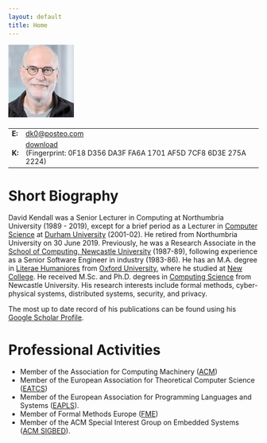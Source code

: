 ```yaml
---
layout: default
title: Home
---
```

<div class="row">
<div class="col-sm-4">
<img src="assets/images/kendall.jpg" alt="Photo of David Kendall"
class="img-responsive" style="margin-bottom: 5px"/>
</div>
<div class="col-sm-8">
<table class="table-responsive">
  <!--<thead> <tr> <th> </th> <th> </th> </tr> </thead>-->
  <tbody>
    <tr>
    <!--<tr>-->
      <!--<td><strong>R:</strong></td>-->
      <!--<td>ELB 211</td>-->
    <!--</tr>-->
    <!--<tr>-->
      <!--<td><strong>T:</strong></td>-->
      <!--<td>+44 (0)191 227 4726</td>-->
    <!--</tr>-->
    <tr>
      <td><strong>E:</strong></td>
      <td><a href="mailto:dk0@posteo.com">dk0@posteo.com</a></td>
    </tr>
    <tr>
      <td><strong>K:</strong></td>
      <td><a href="pgp_key.asc">download</a> <br/>
          (Fingerprint: 0F18 D356 DA3F FA6A 1701 AF5D 7CF8 6D3E 275A 2224)
      </td>
    </tr>
  </tbody>
</table>
</div>
</div>

# Short Biography
David Kendall was a Senior Lecturer in Computing at Northumbria University
(1989 - 2019), except for a brief period as a Lecturer in <a
href="http://www.durham.ac.uk/computer.science/">Computer Science</a> at <a
href="http://www.durham.ac.uk">Durham University</a> (2001-02). He retired
from Northumbria University on 30 June 2019. Previously, he
was a Research Associate in the <a
href="http://www.ncl.ac.uk/computing/">School of Computing, Newcastle
University</a> (1987-89), following experience as a Senior Software Engineer in
industry (1983-86). He has an M.A. degree in <a
href="http://www.classics.ox.ac.uk">Literae Humaniores</a> from <a
href="http://www.ox.ac.uk">Oxford University</a>, where he studied at <a
href="http://www.new.ox.ac.uk/">New College</a>. He received M.Sc. and Ph.D.
degrees in <a href="http://www.cs.ncl.ac.uk/">Computing Science</a> from
Newcastle University. His research interests include formal
methods, cyber-physical systems, distributed systems, security, and privacy.

The most up to date record of his publications can be found using his
<a href="https://scholar.google.co.uk/citations?hl=en&user=aKeklVAAAAAJ&view_op=list_works&sortby=pubdate">Google Scholar Profile</a>.

<h1>Professional Activities</h1>
<ul>
<li>Member of the Association for Computing Machinery 
  (<a href="http://www.acm.org">ACM</a>)</li>
<li>Member of the European Association for Theoretical Computer Science
(<a href="http://eatcs.org/">EATCS</a>)</li>
<li>Member of the European Association for Programming Languages and Systems 
(<a href="http://eapls.org/">EAPLS</a>).</li>
<li>Member of Formal Methods Europe
(<a href="http://www.fmeurope.org/">FME</a>)</li>
<li>Member of the ACM Special Interest Group on Embedded Systems
(<a href="https://www.acm.org/special-interest-groups/sigs/sigbed">ACM SIGBED</a>).</li>
</ul>

<!--<h1>Calendar</h1>-->

<!--<iframe src="https://www.google.com/calendar/embed?showTitle=0&amp;showPrint=0&amp;showTabs=0&amp;mode=WEEK&amp;height=400&amp;wkst=2&amp;bgcolor=%23FFFFFF&amp;src=kendall.d.j%40gmail.com&amp;color=%23060D5E&amp;ctz=Europe%2FLondon" style=" border-width:0 " width="550" height="400" frameborder="0" scrolling="no"></iframe>-->
